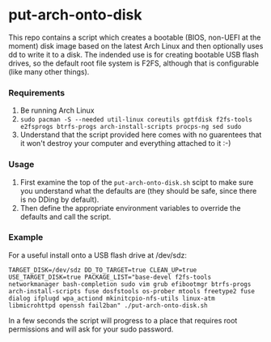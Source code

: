# put-arch-onto-disk

This repo contains a script which creates a bootable (BIOS, non-UEFI at the moment) disk image based on the latest Arch Linux and then optionally uses dd to write it to a disk. The indended use is for creating bootable USB flash drives, so the default root file system is F2FS, although that is configurable (like many other things).

### Requirements
1. Be running Arch Linux
1. `sudo pacman -S --needed util-linux coreutils gptfdisk f2fs-tools e2fsprogs btrfs-progs arch-install-scripts procps-ng sed sudo`
1. Understand that the script provided here comes with no guarentees that it won't destroy your computer and everything attached to it :-)

### Usage

1. First examine the top of the `put-arch-onto-disk.sh` scipt to make sure you understand what the defaults are (they should be safe, since there is no DDing by default).
1. Then define the appropriate environment variables to override the defaults and call the script.

### Example

For a useful install onto a USB flash drive at /dev/sdz:
```
TARGET_DISK=/dev/sdz DD_TO_TARGET=true CLEAN_UP=true USE_TARGET_DISK=true PACKAGE_LIST="base-devel f2fs-tools networkmanager bash-completion sudo vim grub efibootmgr btrfs-progs arch-install-scripts fuse dosfstools os-prober mtools freetype2 fuse dialog ifplugd wpa_actiond mkinitcpio-nfs-utils linux-atm libmicrohttpd openssh fail2ban" ./put-arch-onto-disk.sh
```
In a few seconds the script will progress to a place that requires root permissions and will ask for your sudo password.
